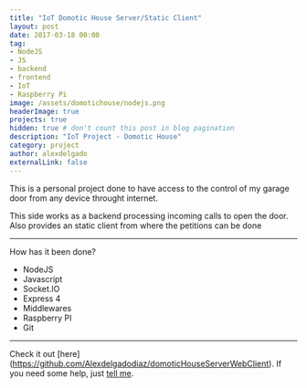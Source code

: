 ```yaml
---
title: "IoT Domotic House Server/Static Client"
layout: post
date: 2017-03-18 00:00
tag: 
- NodeJS 
- JS
- backend 
- frontend
- IoT
- Raspberry Pi
image: /assets/domotichouse/nodejs.png
headerImage: true
projects: true
hidden: true # don't count this post in blog pagination
description: "IoT Project - Domotic House"
category: project
author: alexdelgado
externalLink: false
---
```


This is a personal project done to have access to the control of my garage door from any device throught internet.

This side works as a backend processing incoming calls to open the door. Also provides an static client from where the petitions can be done

---

How has it been done?

- NodeJS
- Javascript
- Socket.IO
- Express 4
- Middlewares
- Raspberry PI
- Git

---

Check it out [here] (https://github.com/Alexdelgadodiaz/domoticHouseServerWebClient).
If you need some help, just [tell me](mailto:alejandrodelgadodiaz88@gmail.com).
